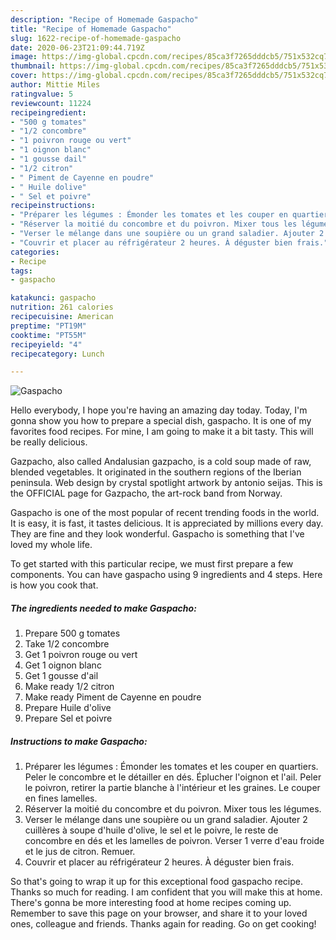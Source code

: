 ```yaml
---
description: "Recipe of Homemade Gaspacho"
title: "Recipe of Homemade Gaspacho"
slug: 1622-recipe-of-homemade-gaspacho
date: 2020-06-23T21:09:44.719Z
image: https://img-global.cpcdn.com/recipes/85ca3f7265dddcb5/751x532cq70/gaspacho-photo-principale-de-la-recette.jpg
thumbnail: https://img-global.cpcdn.com/recipes/85ca3f7265dddcb5/751x532cq70/gaspacho-photo-principale-de-la-recette.jpg
cover: https://img-global.cpcdn.com/recipes/85ca3f7265dddcb5/751x532cq70/gaspacho-photo-principale-de-la-recette.jpg
author: Mittie Miles
ratingvalue: 5
reviewcount: 11224
recipeingredient:
- "500 g tomates"
- "1/2 concombre"
- "1 poivron rouge ou vert"
- "1 oignon blanc"
- "1 gousse dail"
- "1/2 citron"
- " Piment de Cayenne en poudre"
- " Huile dolive"
- " Sel et poivre"
recipeinstructions:
- "Préparer les légumes : Émonder les tomates et les couper en quartiers. Peler le concombre et le détailler en dés. Éplucher l&#39;oignon et l&#39;ail. Peler le poivron, retirer la partie blanche à l&#39;intérieur et les graines. Le couper en fines lamelles."
- "Réserver la moitié du concombre et du poivron. Mixer tous les légumes."
- "Verser le mélange dans une soupière ou un grand saladier. Ajouter 2 cuillères à soupe d&#39;huile d&#39;olive, le sel et le poivre, le reste de concombre en dés et les lamelles de poivron. Verser 1 verre d&#39;eau froide et le jus de citron. Remuer."
- "Couvrir et placer au réfrigérateur 2 heures. À déguster bien frais."
categories:
- Recipe
tags:
- gaspacho

katakunci: gaspacho 
nutrition: 261 calories
recipecuisine: American
preptime: "PT19M"
cooktime: "PT55M"
recipeyield: "4"
recipecategory: Lunch

---
```



![Gaspacho](https://img-global.cpcdn.com/recipes/85ca3f7265dddcb5/751x532cq70/gaspacho-photo-principale-de-la-recette.jpg)

Hello everybody, I hope you're having an amazing day today. Today, I'm gonna show you how to prepare a special dish, gaspacho. It is one of my favorites food recipes. For mine, I am going to make it a bit tasty. This will be really delicious.

Gazpacho, also called Andalusian gazpacho, is a cold soup made of raw, blended vegetables. It originated in the southern regions of the Iberian peninsula. Web design by crystal spotlight artwork by antonio seijas. This is the OFFICIAL page for Gazpacho, the art-rock band from Norway.

Gaspacho is one of the most popular of recent trending foods in the world. It is easy, it is fast, it tastes delicious. It is appreciated by millions every day. They are fine and they look wonderful. Gaspacho is something that I've loved my whole life.


To get started with this particular recipe, we must first prepare a few components. You can have gaspacho using 9 ingredients and 4 steps. Here is how you cook that.

<!--inarticleads1-->

##### The ingredients needed to make Gaspacho:

1. Prepare 500 g tomates
1. Take 1/2 concombre
1. Get 1 poivron rouge ou vert
1. Get 1 oignon blanc
1. Get 1 gousse d&#39;ail
1. Make ready 1/2 citron
1. Make ready  Piment de Cayenne en poudre
1. Prepare  Huile d&#39;olive
1. Prepare  Sel et poivre




<!--inarticleads2-->

##### Instructions to make Gaspacho:

1. Préparer les légumes : Émonder les tomates et les couper en quartiers. Peler le concombre et le détailler en dés. Éplucher l&#39;oignon et l&#39;ail. Peler le poivron, retirer la partie blanche à l&#39;intérieur et les graines. Le couper en fines lamelles.
1. Réserver la moitié du concombre et du poivron. Mixer tous les légumes.
1. Verser le mélange dans une soupière ou un grand saladier. Ajouter 2 cuillères à soupe d&#39;huile d&#39;olive, le sel et le poivre, le reste de concombre en dés et les lamelles de poivron. Verser 1 verre d&#39;eau froide et le jus de citron. Remuer.
1. Couvrir et placer au réfrigérateur 2 heures. À déguster bien frais.




So that's going to wrap it up for this exceptional food gaspacho recipe. Thanks so much for reading. I am confident that you will make this at home. There's gonna be more interesting food at home recipes coming up. Remember to save this page on your browser, and share it to your loved ones, colleague and friends. Thanks again for reading. Go on get cooking!
